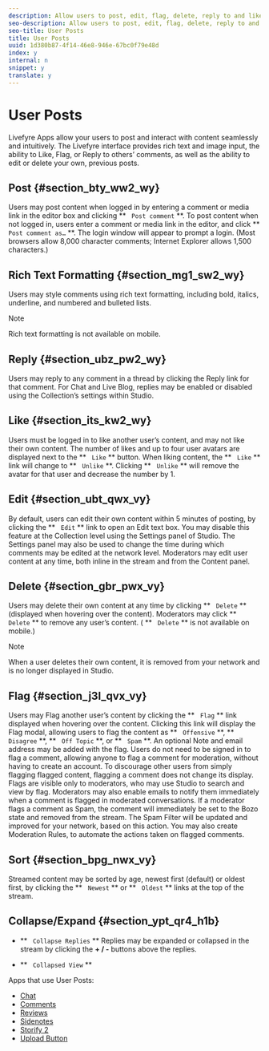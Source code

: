 ```yaml
---
description: Allow users to post, edit, flag, delete, reply to and like content in your Collections, with a full range of rich text formatting options.
seo-description: Allow users to post, edit, flag, delete, reply to and like content in your Collections, with a full range of rich text formatting options.
seo-title: User Posts
title: User Posts
uuid: 1d380b87-4f14-46e8-946e-67bc0f79e48d
index: y
internal: n
snippet: y
translate: y
---
```


# User Posts

Livefyre Apps allow your users to post and interact with content seamlessly and intuitively. The Livefyre interface provides rich text and image input, the ability to Like, Flag, or Reply to others’ comments, as well as the ability to edit or delete your own, previous posts.

## Post {#section_bty_ww2_wy}

Users may post content when logged in by entering a comment or media link in the editor box and clicking ** ` Post comment` **.
To post content when not logged in, users enter a comment or media link in the editor, and click ** ` Post comment as…` **. The login window will appear to prompt a login.
(Most browsers allow 8,000 character comments; Internet Explorer allows 1,500 characters.)

## Rich Text Formatting {#section_mg1_sw2_wy}

Users may style comments using rich text formatting, including bold, italics, underline, and numbered and bulleted lists.

>[!NOTE]
>
>Rich text formatting is not available on mobile.


## Reply {#section_ubz_pw2_wy}

Users may reply to any comment in a thread by clicking the Reply link for that comment.
For Chat and Live Blog, replies may be enabled or disabled using the Collection’s settings within Studio.

## Like {#section_its_kw2_wy}

Users must be logged in to like another user’s content, and may not like their own content.
The number of likes and up to four user avatars are displayed next to the ** ` Like` ** button.
When liking content, the ** ` Like` ** link will change to ** ` Unlike` **. Clicking ** ` Unlike` ** will remove the avatar for that user and decrease the number by 1.

## Edit {#section_ubt_qwx_vy}

By default, users can edit their own content within 5 minutes of posting, by clicking the ** ` Edit` ** link to open an Edit text box.
You may disable this feature at the Collection level using the Settings panel of Studio. The Settings panel may also be used to change the time during which comments may be edited at the network level.
Moderators may edit user content at any time, both inline in the stream and from the Content panel.

## Delete {#section_gbr_pwx_vy}

Users may delete their own content at any time by clicking ** ` Delete` ** (displayed when hovering over the content). Moderators may click ** ` Delete` ** to remove any user’s content. ( ** ` Delete` ** is not available on mobile.)

>[!NOTE]
>
>When a user deletes their own content, it is removed from your network and is no longer displayed in Studio.


## Flag {#section_j3l_qvx_vy}

Users may Flag another user’s content by clicking the ** ` Flag` ** link displayed when hovering over the content.
Clicking this link will display the Flag modal, allowing users to flag the content as ** ` Offensive` **, ** ` Disagree` **, ** ` Off Topic` **, or ** ` Spam` **. An optional Note and email address may be added with the flag.
Users do not need to be signed in to flag a comment, allowing anyone to flag a comment for moderation, without having to create an account.
To discourage other users from simply flagging flagged content, flagging a comment does not change its display. Flags are visible only to moderators, who may use Studio to search and view by flag. Moderators may also enable emails to notify them immediately when a comment is flagged in moderated conversations.
If a moderator flags a comment as Spam, the comment will immediately be set to the Bozo state and removed from the stream. The Spam Filter will be updated and improved for your network, based on this action.
You may also create Moderation Rules, to automate the actions taken on flagged comments.

## Sort {#section_bpg_nwx_vy}

Streamed content may be sorted by age, newest first (default) or oldest first, by clicking the ** ` Newest` ** or ** ` Oldest` ** links at the top of the stream.

## Collapse/Expand {#section_ypt_qr4_h1b}


* ** ` Collapse Replies` **
  Replies may be expanded or collapsed in the stream by clicking the **+ / -** buttons above the replies.

* ** ` Collapsed View` **


<a id="section_blk_ccj_h1b"></a>

Apps that use User Posts:

* [ Chat ](c_chat_app.md#c_chat_app)
* [ Comments ](c_comments_app.md#c_comments_app)
* [ Reviews ](c_reviews_app.md#c_reviews_app)
* [ Sidenotes ](c_sidenotes_app.md#c_sidenotes_app)
* [ Storify 2 ](c_storify2.md#c_storify2)
* [ Upload Button ](c_upload_button_app.md#c_upload_button_app)
